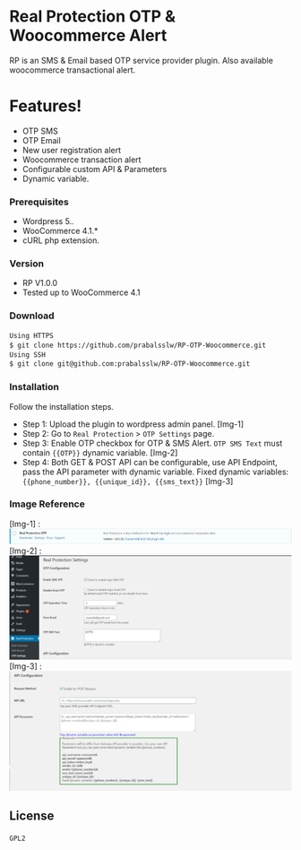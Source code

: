 # Real Protection OTP & Woocommerce Alert

RP is an SMS & Email based OTP service provider plugin. Also available woocommerce transactional alert.
# Features!
  - OTP SMS
  - OTP Email
  - New user registration alert
  - Woocommerce transaction alert
  - Configurable custom API & Parameters
  - Dynamic variable.
### Prerequisites
  - Wordpress 5.*.*
  - WooCommerce 4.1.*
  - cURL php extension.
### Version
  - RP V1.0.0
  - Tested up to WooCommerce 4.1
### Download
```sh
Using HTTPS 
$ git clone https://github.com/prabalsslw/RP-OTP-Woocommerce.git
Using SSH 
$ git clone git@github.com:prabalsslw/RP-OTP-Woocommerce.git
```
### Installation
Follow the installation steps.
- Step 1: Upload the plugin to wordpress admin panel. [Img-1]
- Step 2: Go to `Real Protection` > `OTP Settings` page.
- Step 3: Enable OTP checkbox for OTP & SMS Alert. `OTP SMS Text` must contain `{{OTP}}` dynamic variable. [Img-2]
- Step 4: Both GET & POST API can be configurable, use API Endpoint, pass the API parameter with dynamic variable. Fixed dynamic variables: `{{phone_number}}, {{unique_id}}, {{sms_text}}`
[Img-3]

### Image Reference
[Img-1] :
![RP Plugin](image/Plugin.jpg)
[Img-2] :
![RP Plugin](image/setuppage.jpg)
[Img-3] :
![RP Plugin](image/setuppage2.jpg)

License
----
`GPL2`
